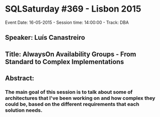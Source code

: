 # SQLSaturday #369 - Lisbon 2015
Event Date: 16-05-2015 - Session time: 14:00:00 - Track: DBA
## Speaker: Luís Canastreiro
## Title: AlwaysOn Availability Groups - From Standard to Complex Implementations
## Abstract:
### The main goal of this session is to talk about some of architectures that I've been working on and how complex they could be, based on the different requirements that each solution needs.

